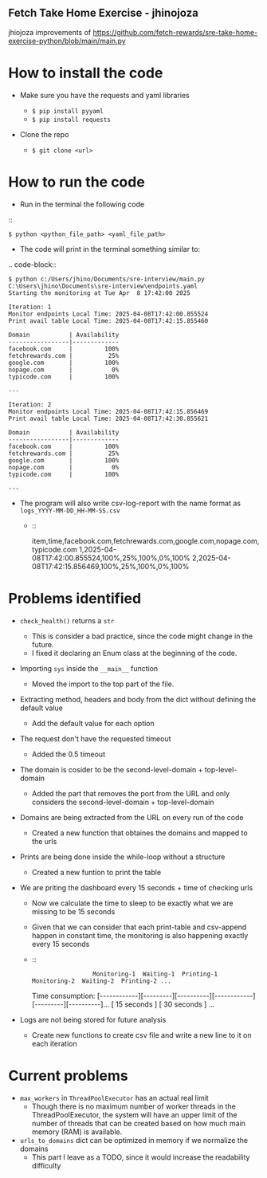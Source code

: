 Fetch Take Home Exercise -  jhinojoza
-----------------------------------------
jhiojoza improvements of https://github.com/fetch-rewards/sre-take-home-exercise-python/blob/main/main.py

How to install the code
=======================

- Make sure you have the requests and yaml libraries
    - `$ pip install pyyaml`
    - `$ pip install requests`

- Clone the repo
    - `$ git clone <url>`

How to run the code
===================

- Run in the terminal the following code

::

    $ python <python_file_path> <yaml_file_path>

- The code will print in the terminal something similar to:

.. code-block:: 

    $ python c:/Users/jhino/Documents/sre-interview/main.py C:\Users\jhino\Documents\sre-interview\endpoints.yaml
    Starting the monitoring at Tue Apr  8 17:42:00 2025

    Iteration: 1
    Monitor endpoints Local Time: 2025-04-08T17:42:00.855524
    Print avail table Local Time: 2025-04-08T17:42:15.855460

    Domain           | Availability
    -----------------|-------------
    facebook.com     |         100%
    fetchrewards.com |          25%
    google.com       |         100%
    nopage.com       |           0%
    typicode.com     |         100%

    ---

    Iteration: 2
    Monitor endpoints Local Time: 2025-04-08T17:42:15.856469
    Print avail table Local Time: 2025-04-08T17:42:30.855621

    Domain           | Availability
    -----------------|-------------
    facebook.com     |         100%
    fetchrewards.com |          25%
    google.com       |         100%
    nopage.com       |           0%
    typicode.com     |         100%

    ---

- The program will also write csv-log-report with the name format as `logs_YYYY-MM-DD_HH-MM-SS.csv`
    - ::

        item,time,facebook.com,fetchrewards.com,google.com,nopage.com,typicode.com
        1,2025-04-08T17:42:00.855524,100%,25%,100%,0%,100%
        2,2025-04-08T17:42:15.856469,100%,25%,100%,0%,100%

Problems identified
===================

- `check_health()` returns a `str`
    - This is consider a bad practice, since the code might change in the future.
    - I fixed it declaring an Enum class at the beginning of the code.

- Importing `sys` inside the `__main__` function
    - Moved the import to the top part of the file.

- Extracting method, headers and body from the dict without defining the default value
    - Add the default value for each option

- The request don't have the requested timeout
    - Added the 0.5 timeout

- The domain is cosider to be the second-level-domain + top-level-domain
    - Added the part that removes the port from the URL and only considers the
      second-level-domain + top-level-domain

- Domains are being extracted from the URL on every run of the code
    - Created a new function that obtaines the domains and mapped to the urls

- Prints are being done inside the while-loop without a structure
    - Created a new funtion to print the table

- We are priting the dashboard every 15 seconds + time of checking urls
    - Now we calculate the time to sleep to be exactly what we are missing to be 15 seconds
    - Given that we can consider that each print-table and csv-append happen in constant time,
      the monitoring is also happening exactly every 15 seconds
    - ::

                           Monitoring-1  Waiting-1  Printing-1  Monitoring-2  Waiting-2  Printing-2 ...
        Time consumption: [------------][---------][----------][------------][---------][----------]...
                          [ 15 seconds            ]
                          [ 30 seconds                                                 ]
                          ...

- Logs are not being stored for future analysis
    - Create new functions to create csv file and write a new line to it on each iteration

Current problems
================

- `max_workers` in `ThreadPoolExecutor` has an actual real limit
    - Though there is no maximum number of worker threads in the ThreadPoolExecutor,
      the system will have an upper limit of the number of threads that can be created
      based on how much main memory (RAM) is available.
- `urls_to_domains` dict can be optimized in memory if we normalize the domains
    - This part I leave as a TODO, since it would increase the readability difficulty
